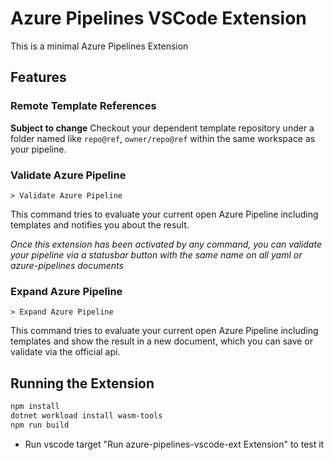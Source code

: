 # Azure Pipelines VSCode Extension

This is a minimal Azure Pipelines Extension

## Features

### Remote Template References

**Subject to change**
Checkout your dependent template repository under a folder named like `repo@ref`, `owner/repo@ref` within the same workspace as your pipeline.

### Validate Azure Pipeline

`> Validate Azure Pipeline`

This command tries to evaluate your current open Azure Pipeline including templates and notifies you about the result.

_Once this extension has been activated by any command, you can validate your pipeline via a statusbar button with the same name on all yaml or azure-pipelines documents_

### Expand Azure Pipeline

`> Expand Azure Pipeline`

This command tries to evaluate your current open Azure Pipeline including templates and show the result in a new document, which you can save or validate via the official api.

## Running the Extension

```sh
npm install
dotnet workload install wasm-tools
npm run build
```

- Run vscode target "Run azure-pipelines-vscode-ext Extension" to test it